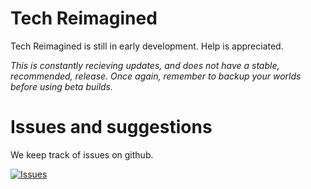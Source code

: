 # Tech Reimagined
Tech Reimagined is still in early development. Help is appreciated.

*This is constantly recieving updates, and does not have a stable, recommended, release. Once again, remember to backup your worlds before using beta builds.*

# Issues and suggestions

We keep track of issues on github.

[![Issues](https://img.shields.io/badge/Tech%20Reimagined-Issues-blue.svg)](https://github.com/TechReimagined/Tech-Reimagined/issues)
